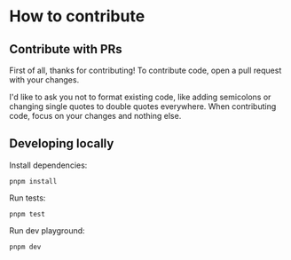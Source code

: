 # How to contribute

## Contribute with PRs

First of all, thanks for contributing! To contribute code, open a pull request with your changes.

I'd like to ask you not to format existing code, like adding semicolons or changing single quotes to double quotes everywhere. When contributing code, focus on your changes and nothing else.

## Developing locally

Install dependencies:

```
pnpm install
```

Run tests:

```
pnpm test
```

Run dev playground:

```
pnpm dev
```